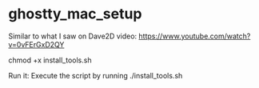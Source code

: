 # ghostty_mac_setup
Similar to what I saw on Dave2D video: https://www.youtube.com/watch?v=0vFErGxD2QY


chmod +x install_tools.sh

Run it: Execute the script by running ./install_tools.sh